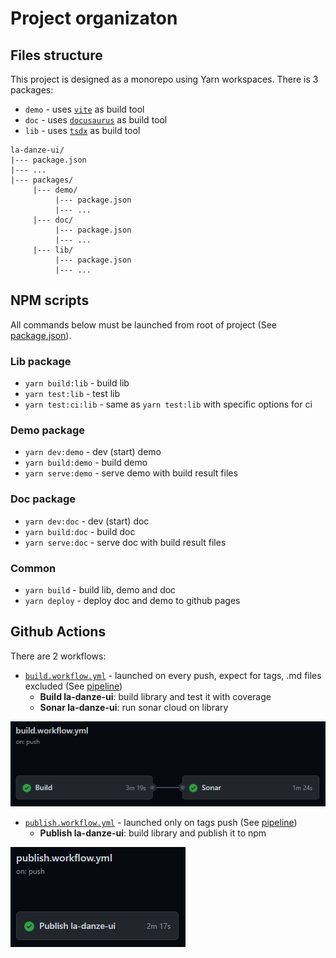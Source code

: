 # Project organizaton

## Files structure

This project is designed as a monorepo using Yarn workspaces. There is 3 packages:
* `demo` - uses [`vite`](https://github.com/vitejs/vite) as build tool
* `doc` -  uses [`docusaurus`](https://github.com/facebook/docusaurus) as build tool
* `lib` - uses [`tsdx`](https://github.com/formium/tsdx) as build tool 
```
la-danze-ui/
|--- package.json
|--- ...
|--- packages/
     |--- demo/
          |--- package.json
          |--- ...
     |--- doc/
          |--- package.json
          |--- ...
     |--- lib/
          |--- package.json
          |--- ...
```


## NPM scripts

All commands below must be launched from root of project (See [package.json](package.json)). 

### Lib package

* `yarn build:lib` - build lib
* `yarn test:lib` - test lib
* `yarn test:ci:lib` - same as `yarn test:lib` with specific options for ci
  
### Demo package

* `yarn dev:demo` - dev (start) demo
* `yarn build:demo` - build demo
* `yarn serve:demo` - serve demo with build result files

### Doc package

* `yarn dev:doc` - dev (start) doc
* `yarn build:doc` - build doc
* `yarn serve:doc` - serve doc with build result files

### Common

* `yarn build` - build lib, demo and doc
* `yarn deploy` - deploy doc and demo to github pages

## Github Actions

There are 2 workflows:
* [`build.workflow.yml`](workflows/build.workflow.yml) - launched on every push, expect for tags, .md files excluded (See [pipeline](https://github.com/pchmn/la-danze-ui/actions?query=workflow%3A%22Build+and+Test%22))
  * **Build la-danze-ui**: build library and test it with coverage
  * **Sonar la-danze-ui**: run sonar cloud on library

![build.workflow](build.workflow.png)

* [`publish.workflow.yml`](workflows/publish.workflow.yml) - launched only on tags push (See [pipeline](https://github.com/pchmn/la-danze-ui/actions?query=workflow%3APublish+))
  * **Publish la-danze-ui**: build library and publish it to npm

![publish.workflow](publish.workflow.png)